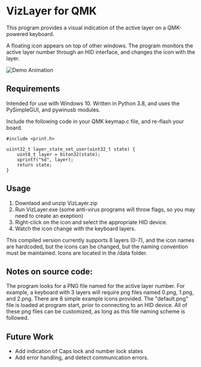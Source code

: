 # VizLayer for QMK

This program provides a visual indication of the active layer on a QMK-powered keyboard.

A floating icon appears on top of other windows. The program monitors the active layer number through an HID interface, and changes the icon with the layer.

![Demo Animation](demo.gif)

## Requirements
Intended for use with Windows 10. Written in Python 3.8, and uses the PySimpleGUI, and pywinusb modules.

Include the following code in your QMK keymap.c file, and re-flash your board.

```
#include <print.h>

uiint32_t layer_state_set_user(uint32_t state) {
    uint8_t layer = biton32(state);
    xprintf("%d", layer);
    return state;
}
```

## Usage

1. Downlaod and unzip VizLayer.zip
2. Run VizLayer.exe (some anti-virus programs will throw flags, so you may need to create an exeption)
3. Right-click on the icon and select the appropriate HID device.
4. Watch the icon change with the keyboard layers.

This compiled version currently supports 8 layers (0-7), and the icon names are hardcoded, but the icons can be changed, but the naming convention must be maintained. Icons are located in the /data folder.

## Notes on source code:

The program looks for a PNG file named for the active layer number. For example, a keyboard with 3 layers will require png files named 0.png, 1.png, and 2.png. There are 8 simple example icons provided. The "default.png" file is loaded at program start, prior to connecting to an HID device. All of these png files can be customized, as long as this file naming scheme is followed.

## Future Work
* Add indication of Caps lock and number lock states
* Add error handling, and detect communication errors.
